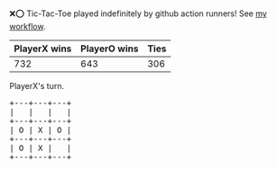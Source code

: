 :x::o: Tic-Tac-Toe played indefinitely by github action runners! See [my workflow](.github/workflows/play.yaml).

|PlayerX wins|PlayerO wins|Ties|
|-|-|-|
|732|643|306|

PlayerX's turn.

<pre>
+---+---+---+
|   |   |   |
+---+---+---+
| O | X | O |
+---+---+---+
| O | X |   |
+---+---+---+
</pre>